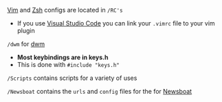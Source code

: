 [Vim](https://www.vim.org/) and [Zsh](https://www.zsh.org/) configs are located in `/RC's`

  - If you use [Visual Studio Code](https://code.visualstudio.com/) you can link your `.vimrc` file to your vim plugin

`/dwm` for [dwm](https://dwm.suckless.org/)

  - **Most keybindings are in keys.h**
  - This is done with `#include "keys.h"`

`/Scripts` contains scripts for a variety of uses

`/Newsboat` contains the `urls` and `config` files for the for [Newsboat](https://newsboat.org/index.html)
